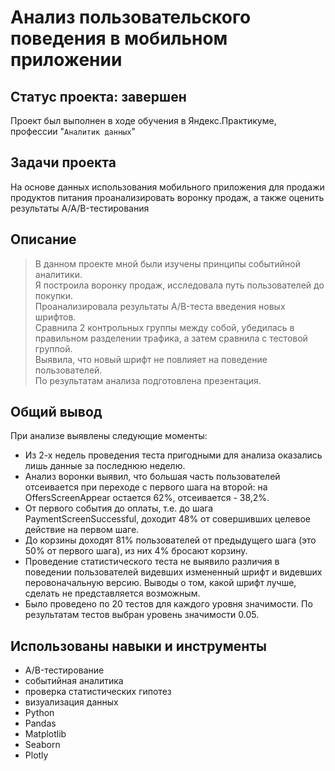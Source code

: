 # Анализ пользовательского поведения в мобильном приложении 
## Статус проекта: завершен
Проект был выполнен в ходе обучения в Яндекс.Практикуме, профессии "`Аналитик данных`"
##  Задачи проекта
На основе данных использования мобильного приложения для продажи продуктов питания проанализировать воронку продаж, а также оценить результаты A/A/B-тестирования 
## Описание 
> В данном проекте мной были изучены принципы событийной аналитики.   
> Я построила воронку продаж, исследовала путь пользователей до покупки.    
> Проанализировала результаты A/B-теста введения новых шрифтов.    
> Сравнила 2 контрольных группы между собой, убедилась в правильном разделении трафика, а затем сравнила с тестовой группой.   
> Выявила, что новый шрифт  не повлияет на поведение пользователей.   
> По результатам анализа подготовлена презентация. 
## Общий вывод
При анализе выявлены следующие моменты:

* Из 2-х недель проведения теста пригодными для анализа оказались лишь данные за последнюю неделю.
* Анализ воронки выявил, что большая часть пользователей отсеивается при переходе с первого шага на второй: на OffersScreenAppear остается 62%, отсеивается - 38,2%.
* От первого события до оплаты, т.е. до шага PaymentScreenSuccessful, доходит 48% от совершивших целевое действие на первом шаге.
* До корзины доходят 81% пользователей от предыдущего шага (это 50% от первого шага), из них 4% бросают корзину.
* Проведение статистического теста не выявило различия в поведении пользователей видевших измененный шрифт и видевших перовоначальную версию. Выводы о том, какой шрифт лучше, сделать не представляется возможным.
* Было проведено по 20 тестов для каждого уровня значимости. По результатам тестов выбран уровень значимости 0.05.

##  Использованы навыки и инструменты
* A/B-тестирование
* событийная аналитика
*  проверка статистических гипотез
*  визуализация данных
*  Python
*  Pandas
*  Matplotlib
*  Seaborn
*  Plotly

